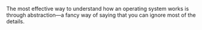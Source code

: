 The most effective way to understand how an operating system works is through abstraction—a fancy way of 
saying that you can ignore most of the details.

